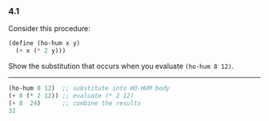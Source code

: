 ### 4.1
Consider this procedure:

~~~ scheme
(define (ho-hum x y)
  (+ x (* 2 y)))
~~~

Show the substitution that occurs when you evaluate `(ho-hum 8 12)`.

***

~~~ scheme
(ho-hum 8 12)  ;; substitute into HO-HUM body
(+ 8 (* 2 12)) ;; evaluate (* 2 12)
(+ 8  24)      ;; combine the results
32
~~~
